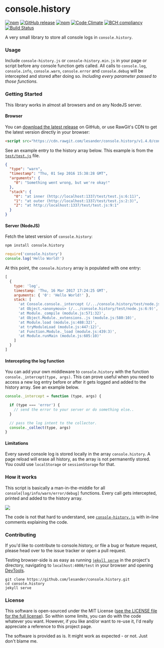 # console.history
[![npm](https://img.shields.io/npm/v/console.history.svg)]()
[![GitHub release](https://img.shields.io/github/release/lesander/console.history.svg?maxAge=2592000)]()
[![npm](https://img.shields.io/npm/dt/console.history.svg)]()
[![Code Climate](https://codeclimate.com/github/lesander/console.history/badges/gpa.svg)](https://codeclimate.com/github/lesander/console.history)
[![BCH compliancy](https://bettercodehub.com/edge/badge/lesander/console.history)](https://bettercodehub.com)
[![Build Status](https://travis-ci.org/lesander/console.history.svg?branch=master)](https://travis-ci.org/lesander/console.history)


A very small library to store all console logs in `console.history`.

### Usage
Include `console-history.js` or `console-history.min.js` in your page or script before any console function gets called. All calls to `console.log`, `console.info`, `console.warn`, `console.error` and `console.debug` will be intercepted and stored after doing so. *Including every parameter passed to those functions.*

### Getting Started
This library works in almost all browsers and on any NodeJS server.

#### Browser
You can [download the latest release](https://github.com/lesander/console.history/releases/latest) on GitHub, or use RawGit's CDN to get the latest version directly in your browser:
```html
<script src="https://cdn.rawgit.com/lesander/console.history/v1.4.0/console-history.min.js"></script>
```
See an example entry to the history array below. This example is from the [`test/test.js`](test/test.js) file.
```json
{
  "type": "warn",
  "timestamp": "Thu, 01 Sep 2016 15:38:28 GMT",
  "arguments": {
    "0": "Something went wrong, but we're okay!"
  },
  "stack": {
    "0": "at inner (http://localhost:1337/test/test.js:6:11)",
    "1": "at outer (http://localhost:1337/test/test.js:2:3)",
    "2": "at http://localhost:1337/test/test.js:9:1"
  }
}
```

#### Server (NodeJS)
Fetch the latest version of `console.history`:
```shell
npm install console.history
```
```js
require('console.history')
console.log('Hello World!')
```
At this point, the `console.history` array is populated with one entry:
```js
[
  {
    type: 'log',
    timestamp: 'Thu, 16 Mar 2017 17:24:25 GMT',
    arguments: { '0': 'Hello World!' },
    stack: [
      'at Console.console._intercept (/.../console.history/test/node.js:4:11)',
      'at Object.<anonymous> (/.../console.history/test/node.js:6:9)',
      'at Module._compile (module.js:571:32)',
      'at Object.Module._extensions..js (module.js:580:10)',
      'at Module.load (module.js:488:32)',
      'at tryModuleLoad (module.js:447:12)',
      'at Function.Module._load (module.js:439:3)',
      'at Module.runMain (module.js:605:10)'
    ]
  }
]
```

#### Intercepting the log function
You can add your own middleware to `console.history` with the function `console._intercept(type, args)`. This can prove useful when you need to access a new log entry before or after it gets logged and added to the history array. See an example below.

```js
console._intercept = function (type, args) {

  if (type === 'error') {
    // send the error to your server or do something else..
  }

  // pass the log intent to the collector.
  console._collect(type, args)
}

```

#### Limitations

Every saved console log is stored locally in the array `console.history`. A page reload will erase all history, as the array is not permanently stored. You could use `localStorage` or `sessionStorage` for that.

### How it works
This script is basically a man-in-the-middle for all `console[log/info/warn/error/debug]` functions. Every call gets intercepted, printed and added to the history array.

![](test/diagram.png)

The code is not that hard to understand, see [`console-history.js`](/console-history.js) with in-line comments explaining the code.

### Contributing
If you'd like to contribute to console.history, or file a bug or feature request, please head over to the issue tracker or open a pull request.

Testing browser-side is as easy as running [`jekyll serve`](https://jekyllrb.com) in the project's directory, navigating to `localhost:4000/test` in your browser and opening [DevTools](https://developer.chrome.com/devtools).
```shell
git clone https://github.com/lesander/console.history.git
cd console.history
jekyll serve
```

### License
This software is open-sourced under the MIT License ([see the LICENSE file for the full license](/LICENSE)). So within some limits, you can do with the code whatever you want. However, if you like and/or want to re-use it, I'd really appreciate a reference to this project page.

The software is provided as is. It might work as expected - or not.
Just don't blame me.
